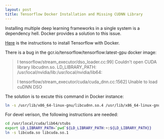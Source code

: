 ```yaml
---
layout: post
title: Tensorflow Docker Installation and Missing CUDNN Library
---
```


Installing multiple deep learning frameworks in a single system is a dependency hell. Docker provides a solution to this issue.

[Here](https://www.tensorflow.org/versions/r0.11/get_started/os_setup.html#docker-installation) is the instructions to install Tensorflow with Docker.

There is a bug in the gcr.io/tensorflow/tensorflow:latest-gpu docker image: 

>I tensorflow/stream_executor/dso_loader.cc:99] Couldn't open CUDA library libcudnn.so. LD_LIBRARY_PATH: /usr/local/nvidia/lib:/usr/local/nvidia/lib64:
>
>I tensorflow/stream_executor/cuda/cuda_dnn.cc:1562] Unable to load cuDNN DSO

The solution is to excute this command in Docker instance:

```bash
ln -s /usr/lib/x86_64-linux-gnu/libcudnn.so.4 /usr/lib/x86_64-linux-gnu/libcudnn.so
```

For devel verison, the following instructions are needed:

```bash
cd /usr/local/cuda/lib64/stubs
export LD_LIBRARY_PATH=`pwd`${LD_LIBRARY_PATH:+:${LD_LIBRARY_PATH}}
ln -s libcuda.so libcuda.so.1
```

